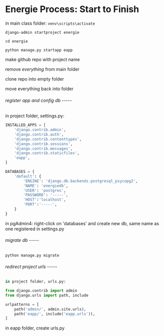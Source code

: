 # Energie Process: Start to Finish

in main class folder:
`venv\scripts\activate`

`django-admin startproject energie`

`cd energie`

`python manage.py startapp eapp`

make github repo with project name

remove *everything* from main folder

clone repo into empty folder

move everything back into folder

###### register app and config db -----
in project folder, settings.py:

```python
INSTALLED_APPS = [
    'django.contrib.admin',
    'django.contrib.auth',
    'django.contrib.contenttypes',
    'django.contrib.sessions',
    'django.contrib.messages',
    'django.contrib.staticfiles',
    'eapp',
]
```

```python
DATABASES = {
    'default': {
        'ENGINE': 'django.db.backends.postgresql_psycopg2',
        'NAME': 'energiedb',
        'USER': 'postgres',
        'PASSWORD': '-----',
        'HOST':'localhost',
        'PORT':'-----',
    }
}
```

in pgAdmin4:
right-click on 'databases' and create new db, same name as one registered in settings.py

###### migrate db -----
`python manage.py migrate`

###### redirect project urls -----
```python
in project folder, urls.py:

from django.contrib import admin
from django.urls import path, include

urlpatterns = [
    path('admin/', admin.site.urls),
    path('eapp/', include('eapp.urls')),
]
```

in eapp folder, create urls.py